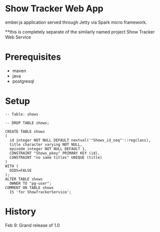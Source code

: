 # Show Tracker Web App

ember.js application served through Jetty via Spark micro framework.

**this is completely separate of the similarly named project Show Tracker Web Service

# Prerequisites

* maven
* java
* postgresql

# Setup

	-- Table: shows
	
	-- DROP TABLE shows;
	
	CREATE TABLE shows
	(
	  id integer NOT NULL DEFAULT nextval('"Shows_id_seq"'::regclass),
	  title character varying NOT NULL,
	  episode integer NOT NULL DEFAULT 1,
	  CONSTRAINT "Shows_pkey" PRIMARY KEY (id),
	  CONSTRAINT "no same titles" UNIQUE (title)
	)
	WITH (
	  OIDS=FALSE
	);
	ALTER TABLE shows
	  OWNER TO "pg-user";
	COMMENT ON TABLE shows
	  IS 'for ShowTrackerService';


# History

Feb 9: Grand release of 1.0